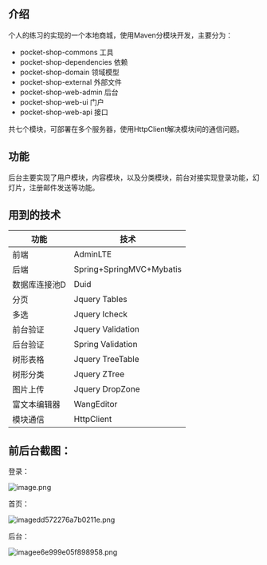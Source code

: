 ## 介绍

个人的练习的实现的一个本地商城，使用Maven分模块开发，主要分为：

- pocket-shop-commons  工具
- pocket-shop-dependencies 依赖
- pocket-shop-domain  领域模型
- pocket-shop-external  外部文件
- pocket-shop-web-admin  后台
- pocket-shop-web-ui 门户
- pocket-shop-web-api  接口

共七个模块，可部署在多个服务器，使用HttpClient解决模块间的通信问题。

## 功能

后台主要实现了用户模块，内容模块，以及分类模块，前台对接实现登录功能，幻灯片，注册邮件发送等功能。

## 用到的技术

| 功能          | 技术                     |
| ------------- | ------------------------ |
| 前端          | AdminLTE                 |
| 后端          | Spring+SpringMVC+Mybatis |
| 数据库连接池D | Duid                     |
| 分页          | Jquery Tables            |
| 多选          | Jquery Icheck            |
| 前台验证      | Jquery Validation        |
| 后台验证      | Spring Validation        |
| 树形表格      | Jquery TreeTable         |
| 树形分类      | Jquery ZTree             |
| 图片上传      | Jquery DropZone          |
| 富文本编辑器  | WangEditor               |
| 模块通信      | HttpClient               |

## 前后台截图：

登录：

![image.png](http://img.ishangit.cn/images/2019/06/01/image.png)

首页：

![imagedd572276a7b0211e.png](http://img.ishangit.cn/images/2019/06/01/imagedd572276a7b0211e.png)

后台：

![imagee6e999e05f898958.png](http://img.ishangit.cn/images/2019/06/01/imagee6e999e05f898958.png)